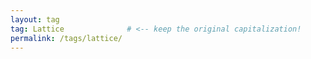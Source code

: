 ```yaml
---
layout: tag
tag: Lattice              # <‑‑ keep the original capitalization!
permalink: /tags/lattice/
---
```

